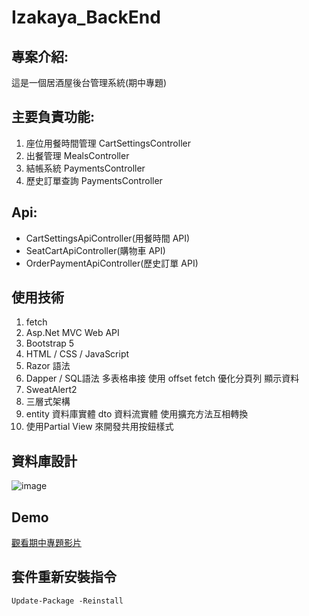 # Izakaya_BackEnd
## 專案介紹:
這是一個居酒屋後台管理系統(期中專題)

## 主要負責功能:
1. 座位用餐時間管理 CartSettingsController
2. 出餐管理 MealsController
3. 結帳系統 PaymentsController
4. 歷史訂單查詢 PaymentsController

## Api:
- CartSettingsApiController(用餐時間 API)
- SeatCartApiController(購物車 API)
- OrderPaymentApiController(歷史訂單 API)

## 使用技術
1. fetch
2. Asp.Net MVC Web API
3. Bootstrap 5
4. HTML / CSS / JavaScript
5. Razor 語法
6. Dapper / SQL語法 多表格串接 使用 offset fetch 優化分頁列 顯示資料
7. SweatAlert2
8. 三層式架構
9. entity 資料庫實體 dto 資料流實體 使用擴充方法互相轉換
10. 使用Partial View 來開發共用按鈕樣式

## 資料庫設計
![image](https://github.com/syncmaster79281/Izakaya_BackEnd/assets/19486441/8919808d-3f4b-45a3-8a71-55d1ff231493)

## Demo
[觀看期中專題影片](https://youtu.be/ZovxuzcPdZI?list=PLUr-wF1c0cXyIcTLAKwC6xAFHYIPg0lpx&t=1099)

## 套件重新安裝指令
```Update-Package -Reinstall```


